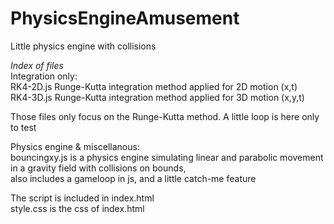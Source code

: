 # PhysicsEngineAmusement
Little physics engine with collisions

*Index of files* </br>
Integration only:</br>
RK4-2D.js Runge-Kutta integration method applied for 2D motion (x,t)</br>
RK4-3D.js Runge-Kutta integration method applied for 3D motion (x,y,t)</br>

Those files only focus on the Runge-Kutta method. A little loop is here only to test</br>

Physics engine & miscellanous:</br>
bouncingxy.js  is a physics engine simulating linear and parabolic movement in a gravity field with collisions on bounds, </br>
also includes a gameloop in js, and a little catch-me feature</br>

The script is included in index.html</br>
style.css is the css of index.html</br>

